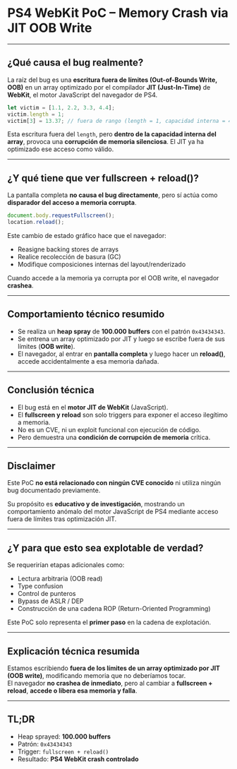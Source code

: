 # PS4 WebKit PoC – Memory Crash via JIT OOB Write

---

## **¿Qué causa el bug realmente?**

La raíz del bug es una **escritura fuera de límites (Out-of-Bounds Write, OOB)** en un array optimizado por el compilador **JIT (Just-In-Time)** de **WebKit**, el motor JavaScript del navegador de PS4.

```js
let victim = [1.1, 2.2, 3.3, 4.4];
victim.length = 1;
victim[3] = 13.37; // fuera de rango (length = 1, capacidad interna = 4)
```

Esta escritura fuera del `length`, pero **dentro de la capacidad interna del array**, provoca una **corrupción de memoria silenciosa**. El JIT ya ha optimizado ese acceso como válido.

---

## **¿Y qué tiene que ver fullscreen + reload()?**

La pantalla completa **no causa el bug directamente**, pero sí actúa como **disparador del acceso a memoria corrupta**.

```js
document.body.requestFullscreen();
location.reload();
```

Este cambio de estado gráfico hace que el navegador:

- Reasigne backing stores de arrays
- Realice recolección de basura (GC)
- Modifique composiciones internas del layout/renderizado

Cuando accede a la memoria ya corrupta por el OOB write, el navegador **crashea**.

---

## **Comportamiento técnico resumido**

- Se realiza un **heap spray** de **100.000 buffers** con el patrón `0x43434343`.
- Se entrena un array optimizado por JIT y luego se escribe fuera de sus límites (**OOB write**).
- El navegador, al entrar en **pantalla completa** y luego hacer un **reload()**, accede accidentalmente a esa memoria dañada.

---

## **Conclusión técnica**

- El bug está en el **motor JIT de WebKit** (JavaScript).
- El **fullscreen y reload** son solo triggers para exponer el acceso ilegítimo a memoria.
- No es un CVE, ni un exploit funcional con ejecución de código.
- Pero demuestra una **condición de corrupción de memoria** crítica.

---

## **Disclaimer**

Este PoC **no está relacionado con ningún CVE conocido** ni utiliza ningún bug documentado previamente.

Su propósito es **educativo y de investigación**, mostrando un comportamiento anómalo del motor JavaScript de PS4 mediante acceso fuera de límites tras optimización JIT.

---

## **¿Y para que esto sea explotable de verdad?**

Se requerirían etapas adicionales como:

- Lectura arbitraria (OOB read)
- Type confusion
- Control de punteros
- Bypass de ASLR / DEP
- Construcción de una cadena ROP (Return-Oriented Programming)

Este PoC solo representa el **primer paso** en la cadena de explotación.

---

## **Explicación técnica resumida**

Estamos escribiendo **fuera de los límites de un array optimizado por JIT (OOB write)**, modificando memoria que no deberíamos tocar.  
El navegador **no crashea de inmediato**, pero al cambiar a **fullscreen + reload**, **accede o libera esa memoria y falla**.

---

## **TL;DR**

- Heap sprayed: **100.000 buffers**
- Patrón: `0x43434343`
- Trigger: `fullscreen + reload()`
- Resultado: **PS4 WebKit crash controlado**
